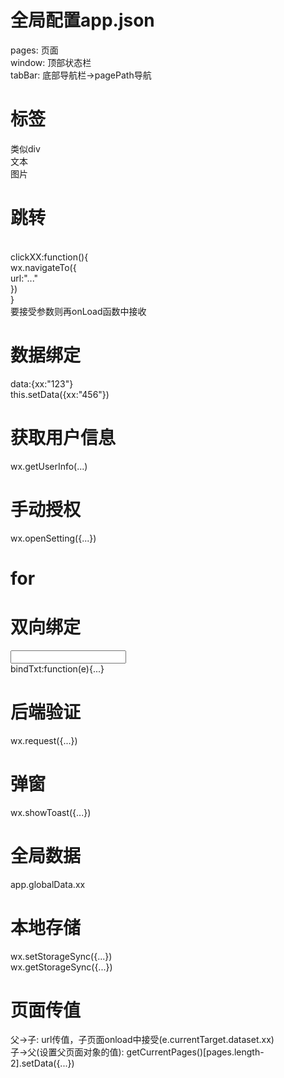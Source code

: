 # 全局配置app.json  
pages: 页面    
window: 顶部状态栏  
tabBar: 底部导航栏->pagePath导航  
  
# 标签
<view>类似div  
<text>文本  
<image>图片  
  
# 跳转
<view bindTap="clickXX"></view>  
clickXX:function(){  
    wx.navigateTo({  
        url:"..."  
    })  
}  
要接受参数则再onLoad函数中接收  
  
# 数据绑定  
data:{xx:"123"}  
this.setData({xx:"456"})  
  
# 获取用户信息  
wx.getUserInfo(...)  
  
# 手动授权  
wx.openSetting({...})  
  
# for  
<view wx:for="{{dataList}}"></view>  
  
# 双向绑定  
<input bindinput="bindTxt"></input>  
bindTxt:function(e){...}  
  
# 后端验证  
wx.request({...})  
  
# 弹窗  
wx.showToast({...})  
  
# 全局数据  
app.globalData.xx  

# 本地存储  
wx.setStorageSync({...})  
wx.getStorageSync({...})  
  
# 页面传值  
父->子: url传值，子页面onload中接受(e.currentTarget.dataset.xx)  
子->父(设置父页面对象的值): getCurrentPages()[pages.length-2].setData({...})  